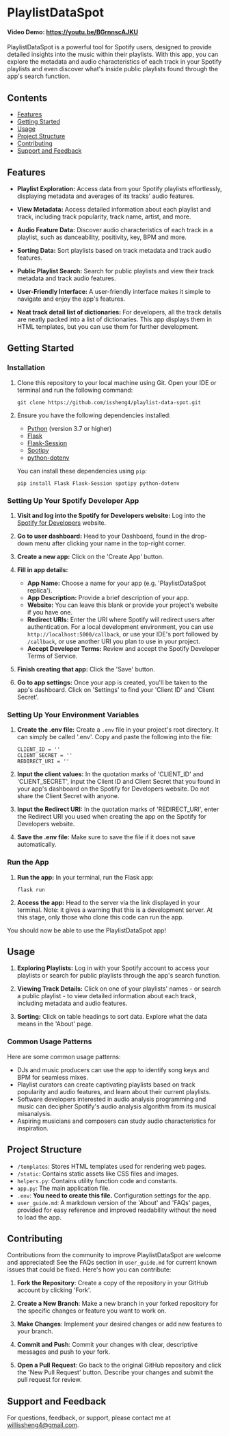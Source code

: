 # PlaylistDataSpot

#### Video Demo: https://youtu.be/BGrnnscAJKU

PlaylistDataSpot is a powerful tool for Spotify users, designed to provide detailed insights into the music within their playlists. With this app, you can explore the metadata and audio characteristics of each track in your Spotify playlists and even discover what's inside public playlists found through the app's search function.


## Contents
- [Features](#features)
- [Getting Started](#getting-started)
- [Usage](#usage)
- [Project Structure](#project-structure)
- [Contributing](#contributing)
- [Support and Feedback](#support-and-feedback)


## Features

- **Playlist Exploration:** Access data from your Spotify playlists effortlessly, displaying metadata and averages of its tracks' audio features.

- **View Metadata:** Access detailed information about each playlist and track, including track popularity, track name, artist, and more.

- **Audio Feature Data:** Discover audio characteristics of each track in a playlist, such as danceability, positivity, key, BPM and more.

- **Sorting Data:** Sort playlists based on track metadata and track audio features.

- **Public Playlist Search:** Search for public playlists and view their track metadata and track audio features.

- **User-Friendly Interface:** A user-friendly interface makes it simple to navigate and enjoy the app's features.

- **Neat track detail list of dictionaries:** For developers, all the track details are neatly packed into a list of dictionaries. This app displays them in HTML templates, but you can use them for further development.


## Getting Started

### Installation

1. Clone this repository to your local machine using Git. Open your IDE or terminal and run the following command:

   ```git clone https://github.com/issheng4/playlist-data-spot.git```

2. Ensure you have the following dependencies installed:

    - [Python](https://www.python.org/downloads/) (version 3.7 or higher)
    - [Flask](https://pypi.org/project/Flask/)
    - [Flask-Session](https://pypi.org/project/Flask-Session/)
    - [Spotipy](https://pypi.org/project/spotipy/)
    - [python-dotenv](https://pypi.org/project/python-dotenv/)

    You can install these dependencies using `pip`:

    ```pip install Flask Flask-Session spotipy python-dotenv```

### Setting Up Your Spotify Developer App

1. **Visit and log into the Spotify for Developers website:** Log into the [Spotify for Developers](https://developer.spotify.com/) website.

2. **Go to user dashboard:** Head to your Dashboard, found in the drop-down menu after clicking your name in the top-right corner.

3. **Create a new app:** Click on the 'Create App' button.

4. **Fill in app details:**
   - **App Name:** Choose a name for your app (e.g. 'PlaylistDataSpot replica').
   - **App Description:** Provide a brief description of your app.
   - **Website:** You can leave this blank or provide your project's website if you have one.
   - **Redirect URIs:** Enter the URI where Spotify will redirect users after authentication. For a local development environment, you can use `http://localhost:5000/callback`, or use your IDE's port followed by `/callback`, or use another URI you plan to use in your project.
   - **Accept Developer Terms:** Review and accept the Spotify Developer Terms of Service.

5. **Finish creating that app:** Click the 'Save' button.

7. **Go to app settings:** Once your app is created, you'll be taken to the app's dashboard. Click on 'Settings' to find your 'Client ID' and 'Client Secret'.

### Setting Up Your Environment Variables

1. **Create the .env file:** Create a `.env` file in your project's root directory. It can simply be called '.env'. Copy and paste the following into the file:

   ```
   CLIENT_ID = ''
   CLIENT_SECRET = ''
   REDIRECT_URI = ''
   ```

2. **Input the client values:** In the quotation marks of 'CLIENT_ID' and 'CLIENT_SECRET', input the Client ID and Client Secret that you found in your app's dashboard on the Spotify for Developers website. Do not share the Client Secret with anyone.

3. **Input the Redirect URI:** In the quotation marks of 'REDIRECT_URI', enter the Redirect URI you used when creating the app on the Spotify for Developers website.

4. **Save the .env file:** Make sure to save the file if it does not save automatically.

### Run the App

1. **Run the app:** In your terminal, run the Flask app:

    ```flask run```

2. **Access the app:** Head to the server via the link displayed in your terminal. Note: it gives a warning that this is a development server. At this stage, only those who clone this code can run the app.

You should now be able to use the PlaylistDataSpot app!


## Usage

1. **Exploring Playlists:** Log in with your Spotify account to access your playlists or search for public playlists through the app's search function.

2. **Viewing Track Details:** Click on one of your playlists' names - or search a public playlist - to view detailed information about each track, including metadata and audio features.

3. **Sorting:** Click on table headings to sort data. Explore what the data means in the 'About' page.

### Common Usage Patterns
Here are some common usage patterns:
- DJs and music producers can use the app to identify song keys and BPM for seamless mixes.
- Playlist curators can create captivating playlists based on track popularity and audio features, and learn about their current playlists.
- Software developers interested in audio analysis programming and music can decipher Spotify's audio analysis algorithm from its musical misanalysis.
- Aspiring musicians and composers can study audio characteristics for inspiration.


## Project Structure

- `/templates`: Stores HTML templates used for rendering web pages.
- `/static`: Contains static assets like CSS files and images.
- `helpers.py`: Contains utility function code and constants.
- `app.py`: The main application file.
- `.env`: **You need to create this file.** Configuration settings for the app.
- `user_guide.md`: A markdown version of the 'About' and 'FAQs' pages, provided for easy reference and improved readability without the need to load the app.


## Contributing

Contributions from the community to improve PlaylistDataSpot are welcome and appreciated! See the FAQs section in `user_guide.md` for current known issues that could be fixed. Here's how you can contribute:

1. **Fork the Repository**: Create a copy of the repository in your GitHub account by clicking 'Fork'.

2. **Create a New Branch**: Make a new branch in your forked repository for the specific changes or feature you want to work on.

3. **Make Changes**: Implement your desired changes or add new features to your branch.

4. **Commit and Push**: Commit your changes with clear, descriptive messages and push to your fork.

6. **Open a Pull Request**: Go back to the original GitHub repository and click the 'New Pull Request' button. Describe your changes and submit the pull request for review.


## Support and Feedback

For questions, feedback, or support, please contact me at willissheng4@gmail.com.